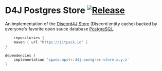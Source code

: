 # D4J Postgres Store [![Release](https://jitpack.io/v/space.npstr/d4j-postgres-store.svg)](https://jitpack.io/#space.npstr/d4j-postgres-store)

An implementation of
the [Discord4J Store](https://github.com/Discord4J/Discord4J/tree/master/common/src/main/java/discord4j/common/store/api/layout)
(Discord entity cache)
backed by everyone's favorite open sauce database [PostgreSQL](https://www.postgresql.org/).

```groovy
    repositories {
	maven { url "https://jitpack.io" }
}

dependencies {
	implementation 'space.npstr:d4j-postgres-store:x.y.z'
}
 ```
